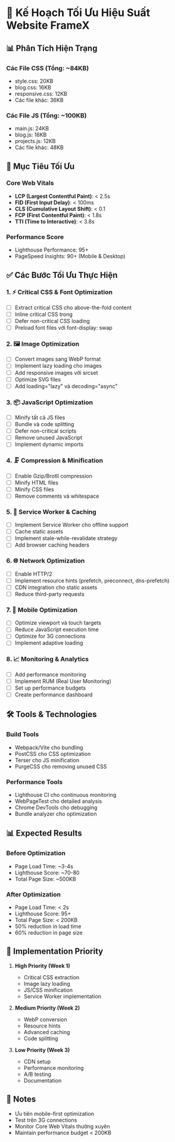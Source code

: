 # 🚀 Kế Hoạch Tối Ưu Hiệu Suất Website FrameX

## 📊 Phân Tích Hiện Trạng

### Các File CSS (Tổng: ~84KB)
- style.css: 20KB
- blog.css: 16KB
- responsive.css: 12KB
- Các file khác: 36KB

### Các File JS (Tổng: ~100KB)
- main.js: 24KB
- blog.js: 16KB
- projects.js: 12KB
- Các file khác: 48KB

## 🎯 Mục Tiêu Tối Ưu

### Core Web Vitals
- **LCP (Largest Contentful Paint)**: < 2.5s
- **FID (First Input Delay)**: < 100ms
- **CLS (Cumulative Layout Shift)**: < 0.1
- **FCP (First Contentful Paint)**: < 1.8s
- **TTI (Time to Interactive)**: < 3.8s

### Performance Score
- Lighthouse Performance: 95+
- PageSpeed Insights: 90+ (Mobile & Desktop)

## ✅ Các Bước Tối Ưu Thực Hiện

### 1. ⚡ Critical CSS & Font Optimization
- [ ] Extract critical CSS cho above-the-fold content
- [ ] Inline critical CSS trong <head>
- [ ] Defer non-critical CSS loading
- [ ] Preload font files với font-display: swap

### 2. 🖼️ Image Optimization
- [ ] Convert images sang WebP format
- [ ] Implement lazy loading cho images
- [ ] Add responsive images với srcset
- [ ] Optimize SVG files
- [ ] Add loading="lazy" và decoding="async"

### 3. 📦 JavaScript Optimization
- [ ] Minify tất cả JS files
- [ ] Bundle và code splitting
- [ ] Defer non-critical scripts
- [ ] Remove unused JavaScript
- [ ] Implement dynamic imports

### 4. 🗜️ Compression & Minification
- [ ] Enable Gzip/Brotli compression
- [ ] Minify HTML files
- [ ] Minify CSS files
- [ ] Remove comments và whitespace

### 5. 🔧 Service Worker & Caching
- [ ] Implement Service Worker cho offline support
- [ ] Cache static assets
- [ ] Implement stale-while-revalidate strategy
- [ ] Add browser caching headers

### 6. 🌐 Network Optimization
- [ ] Enable HTTP/2
- [ ] Implement resource hints (prefetch, preconnect, dns-prefetch)
- [ ] CDN integration cho static assets
- [ ] Reduce third-party requests

### 7. 📱 Mobile Optimization
- [ ] Optimize viewport và touch targets
- [ ] Reduce JavaScript execution time
- [ ] Optimize for 3G connections
- [ ] Implement adaptive loading

### 8. 📈 Monitoring & Analytics
- [ ] Add performance monitoring
- [ ] Implement RUM (Real User Monitoring)
- [ ] Set up performance budgets
- [ ] Create performance dashboard

## 🛠️ Tools & Technologies

### Build Tools
- Webpack/Vite cho bundling
- PostCSS cho CSS optimization
- Terser cho JS minification
- PurgeCSS cho removing unused CSS

### Performance Tools
- Lighthouse CI cho continuous monitoring
- WebPageTest cho detailed analysis
- Chrome DevTools cho debugging
- Bundle analyzer cho optimization

## 📊 Expected Results

### Before Optimization
- Page Load Time: ~3-4s
- Lighthouse Score: ~70-80
- Total Page Size: ~500KB

### After Optimization
- Page Load Time: < 2s
- Lighthouse Score: 95+
- Total Page Size: < 200KB
- 50% reduction in load time
- 60% reduction in page size

## 🚀 Implementation Priority

1. **High Priority (Week 1)**
   - Critical CSS extraction
   - Image lazy loading
   - JS/CSS minification
   - Service Worker implementation

2. **Medium Priority (Week 2)**
   - WebP conversion
   - Resource hints
   - Advanced caching
   - Code splitting

3. **Low Priority (Week 3)**
   - CDN setup
   - Performance monitoring
   - A/B testing
   - Documentation

## 📝 Notes

- Ưu tiên mobile-first optimization
- Test trên 3G connections
- Monitor Core Web Vitals thường xuyên
- Maintain performance budget < 200KB